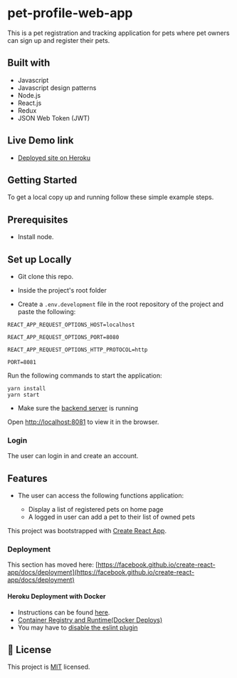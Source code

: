 # pet-profile-web-app

This is a pet registration and tracking application for pets where pet owners can sign up and register their pets.


## Built with
- Javascript
- Javascript design patterns
- Node.js
- React.js
- Redux
- JSON Web Token (JWT)

## Live Demo link
- [Deployed site on Heroku](https://pet-profile-app.herokuapp.com/)

## Getting Started

To get a local copy up and running follow these simple example steps.

## Prerequisites

- Install node.

## Set up Locally
- Git clone this repo.
- Inside the project's root folder

- Create a `.env.development` file in the root repository of the project and paste the following:

```
REACT_APP_REQUEST_OPTIONS_HOST=localhost

REACT_APP_REQUEST_OPTIONS_PORT=8080

REACT_APP_REQUEST_OPTIONS_HTTP_PROTOCOL=http

PORT=8081

```

Run the following commands to start the application:

```
yarn install
yarn start

```

- Make sure the [backend server](https://github.com/Bluette1/pet-profile-web-api) is running


Open [http://localhost:8081](http://localhost:8081) to view it in the browser.

### Login
The user can login in and create an account. 

 ## Features
- The user can access the following functions application: 
  
  - Display a list of registered pets on home page
  - A logged in user can add a pet to their list of owned pets


This project was bootstrapped with [Create React App](https://github.com/facebook/create-react-app).


### Deployment

This section has moved here: [https://facebook.github.io/create-react-app/docs/deployment](https://facebook.github.io/create-react-app/docs/deployment)
#### Heroku Deployment with Docker
- Instructions can be found [here]( 
 https://betterprogramming.pub/how-to-containerize-and-deploy-apps-with-docker-and-heroku-b1c49e5bc070).
- [Container Registry and Runtime(Docker Deploys)](https://devcenter.heroku.com/articles/container-registry-and-runtime)
- You may have to [disable the eslint plugin](https://stackoverflow.com/questions/67364108/react-app-failed-to-load-config-airbnb-in-deploying-to-heroku)

## 📝 License

This project is [MIT](https://opensource.org/licenses/MIT) licensed.
